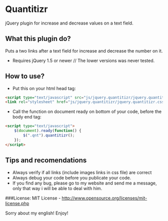 # Quantitizr
jQuery plugin for increase and decrease values on a text field.

## What this plugin do?
Puts a two links after a text field for increase and decrease the number on it.
* Requires jQuery 1.5 or newer // The lower versions was never tested.

## How to use?
 - Put this on your html head tag:
```HTML
<script type="text/javascript" src="js/jquery.quantitizr/jquery.quantitizr.js"></script>
<link rel="stylesheet" href="js/jquery.quantitizr/jquery.quantitizr.css" type="text/css" />
```

 - Call the function on document ready on bottom of your code, before the body end tag:
```HTML
<script type="text/javascript">
	$(document).ready(function() {
		$(".qnt").quantitizr();
	});
</script>
```

## Tips and recomendations
- Always verify if all links (include images links in css file) are correct
- Always debug your code before you publicate your code.
- If you find any bug, please go to my website and send me a message, only that way i will be able to deal with him.


###License:
MIT License - http://www.opensource.org/licenses/mit-license.php


Sorry about my english!
Enjoy!
